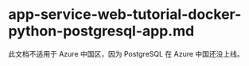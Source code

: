 # app-service-web-tutorial-docker-python-postgresql-app.md

此文档不适用于 Azure 中国区，因为 PostgreSQL 在 Azure 中国还没上线。